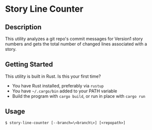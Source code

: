 # Story Line Counter #

Description
--------------------------------------
This utility analyzes a git repo's commit messages for Version1 story numbers 
and gets the total number of changed lines associated with a story.

Getting Started
--------------------------------------
This utility is built in Rust.  Is this your first time?

- You have Rust installed, preferably via `rustup`
- You have `~/.cargo/bin` added to your PATH variable
- Build the program with `cargo build`, or run in place with `cargo run`

Usage
--------------------------------------

```
$ story-line-counter [--branch=\<branch\>] [<repopath>] 
```
